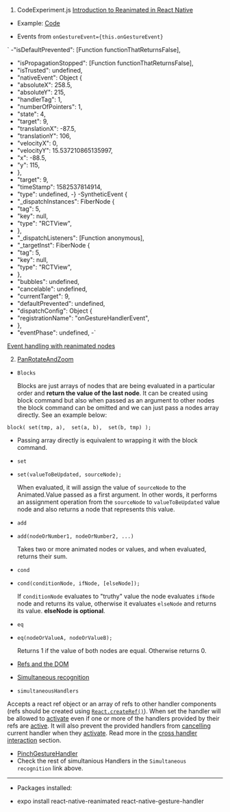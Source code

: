 

1. CodeExperiment.js
[Introduction to Reanimated in React Native
](https://www.youtube.com/watch?v=KnQ6xcVgJec&t=7s)

* Example: [Code](https://github.com/software-mansion/react-native-reanimated/blob/master/Example/code/index.js)

* Events from `onGestureEvent={this.onGestureEvent}`

`
-"isDefaultPrevented": [Function functionThatReturnsFalse],
-  "isPropagationStopped": [Function functionThatReturnsFalse],
-  "isTrusted": undefined,
-  "nativeEvent": Object {
-    "absoluteX": 258.5,
-    "absoluteY": 215,
-    "handlerTag": 1,
-    "numberOfPointers": 1,
-    "state": 4,
-    "target": 9,
-    "translationX": -87.5,
-    "translationY": 106,
-    "velocityX": 0,
-    "velocityY": 15.537210865135997,
-    "x": -88.5,
-    "y": 115,
-  },
-  "target": 9,
-  "timeStamp": 1582537814914,
-  "type": undefined,
-}
-SyntheticEvent {
-  "_dispatchInstances": FiberNode {
-    "tag": 5,
-    "key": null,
-    "type": "RCTView",
-  },
-  "_dispatchListeners": [Function anonymous],
-  "_targetInst": FiberNode {
-    "tag": 5,
-    "key": null,
-    "type": "RCTView",
-  },
-  "bubbles": undefined,
-  "cancelable": undefined,
-  "currentTarget": 9,
-  "defaultPrevented": undefined,
-  "dispatchConfig": Object {
-    "registrationName": "onGestureHandlerEvent",
-  },
-  "eventPhase": undefined,
-`

[Event handling with reanimated nodes](https://github.com/software-mansion/react-native-reanimated/blob/master/docs/pages/10.event.md)


2. [PanRotateAndZoom](https://github.com/software-mansion/react-native-reanimated/blob/master/Example/PanRotateAndZoom/index.js)

- `Blocks`

    Blocks are just arrays of nodes that are being evaluated in a particular order and **return the value of the last node**. It can be created using block command but also when passed as an argument to other nodes the block command can be omitted and we can just pass a nodes array directly. See an example below:

`block(
  set(tmp, a), 
  set(a, b), 
  set(b, tmp)
);`

- Passing array directly is equivalent to wrapping it with the block command.

- `set`
- `set(valueToBeUpdated, sourceNode);`
   
    When evaluated, it will assign the value of `sourceNode` to the Animated.Value passed as a first argument. In other words, it performs an assignment operation from the `sourceNode` to `valueToBeUpdated` value node and also returns a node that represents this value.

- `add`
- `add(nodeOrNumber1, nodeOrNumber2, ...)`
   
    Takes two or more animated nodes or values, and when evaluated, returns their sum.

- `cond`
- `cond(conditionNode, ifNode, [elseNode]);`
    
    If `conditionNode` evaluates to "truthy" value the node evaluates `ifNode` node and returns its value, otherwise it evaluates `elseNode` and returns its value. **elseNode is optional**.

- `eq`
- `eq(nodeOrValueA, nodeOrValueB);`
    
    Returns 1 if the value of both nodes are equal. Otherwise returns 0.

- [Refs and the DOM](https://reactjs.org/docs/refs-and-the-dom.html)
- [Simultaneous recognition](https://github.com/software-mansion/react-native-gesture-handler/blob/master/docs/interactions.md)

- `simultaneousHandlers`

Accepts a react ref object or an array of refs to other handler components (refs should be created using [`React.createRef()`](https://reactjs.org/docs/refs-and-the-dom.html)). When set the handler will be allowed to [activate](state.md#active) even if one or more of the handlers provided by their refs are [active](state.md#active). It will also prevent the provided handlers from [cancelling](state.md#cancelled) current handler when they [activate](state.md#active). Read more in the [cross handler interaction](interactions.md#simultaneous-recognition) section.

- [PinchGestureHandler](https://github.com/software-mansion/react-native-gesture-handler/blob/master/docs/handler-pinch.md)
- Check the rest of simultanious Handlers in the `Simultaneous recognition` link above.



--------------------
* Packages installed:
- expo install react-native-reanimated react-native-gesture-handler